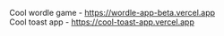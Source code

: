 Cool wordle game - https://wordle-app-beta.vercel.app <br>
Cool toast app - https://cool-toast-app.vercel.app
